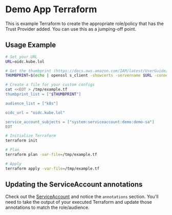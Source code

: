 # Demo App Terraform

This is example Terraform to create the appropriate role/policy that has the Trust Provider added. You can use this as a jumping-off point.

## Usage Example

```bash
# Set your URL
URL=oidc.kube.lol

# Get the thumbprint (https://docs.aws.amazon.com/IAM/latest/UserGuide/id_roles_providers_create_oidc_verify-thumbprint.html)
THUMBPRINT=$(echo | openssl s_client -showcerts -servername $URL -connect $URL:443 2>&1 | sed -ne '/-BEGIN CERTIFICATE-/,/-END CERTIFICATE-/p' | openssl x509 -fingerprint -sha1 -noout | sed 's/SHA1 Fingerprint=//g; s/://g;')

# Create a file for your custom configs
cat <<EOT > /tmp/example.tf
thumbprint_list = ["$THUMBPRINT"]

audience_list = ["k8s"]

oidc_url = "oidc.kube.lol"

service_account_subjects = ["system:serviceaccount:demo:demo-sa"]
EOT

# Initialize Terraform
terraform init

# Plan
terraform plan -var-file=/tmp/example.tf

# Apply
terraform apply -var-file=/tmp/example.tf
```

## Updating the ServiceAccount annotations

Check out the [ServiceAccount](../resources/sa.yaml) and notice the `annotations` section. You'll need to take the output of your executed Terraform and update those annotations to match the role/audience.
